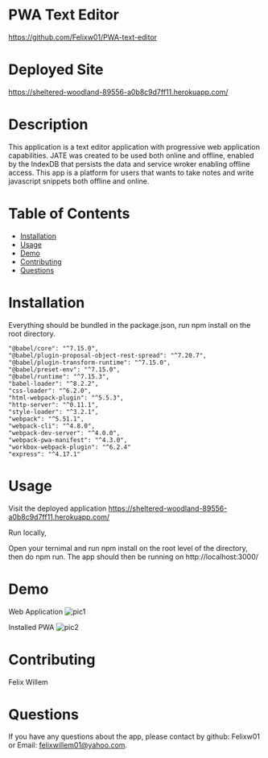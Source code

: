   # PWA Text Editor
  https://github.com/Felixw01/PWA-text-editor 
  # Deployed Site
  https://sheltered-woodland-89556-a0b8c9d7ff11.herokuapp.com/
  # Description
  This application is a text editor application with progressive web application capabilities. JATE was created to be used both online and offline, enabled by 
  the IndexDB that persists the data and service wroker enabling offline access. This app is a platform for users that wants to take notes and write javascript snippets both offline and online.
  # Table of Contents
  * [Installation](#installation)
  * [Usage](#usage)
  * [Demo](#demo)
  * [Contributing](#contributing)
  * [Questions](#questions)
  # Installation
  Everything should be bundled in the package.json, run npm install on the root directory.
  
    "@babel/core": "^7.15.0",
    "@babel/plugin-proposal-object-rest-spread": "^7.20.7",
    "@babel/plugin-transform-runtime": "^7.15.0",
    "@babel/preset-env": "^7.15.0",
    "@babel/runtime": "^7.15.3",
    "babel-loader": "^8.2.2",
    "css-loader": "^6.2.0",
    "html-webpack-plugin": "^5.5.3",
    "http-server": "^0.11.1",
    "style-loader": "^3.2.1",
    "webpack": "^5.51.1",
    "webpack-cli": "^4.8.0",
    "webpack-dev-server": "^4.0.0",
    "webpack-pwa-manifest": "^4.3.0",
    "workbox-webpack-plugin": "^6.2.4"
    "express": "^4.17.1"
  # Usage
  Visit the deployed application https://sheltered-woodland-89556-a0b8c9d7ff11.herokuapp.com/
  
  Run locally, 
  
  Open your ternimal and run npm install on the root level of the directory, then do npm run. The app should then be running on http://localhost:3000/
  
  # Demo
  Web Application
  ![pic1](https://github.com/FelixW01/PWA-text-editor/assets/90164142/7d30b65b-9be9-4473-90fd-32f3c6756d88)

  Installed PWA
  ![pic2](https://github.com/FelixW01/PWA-text-editor/assets/90164142/a6a05edf-49d3-41e8-9cf3-18530d9813b8)


  # Contributing
  Felix Willem
  
  # Questions
  If you have any questions about the app, please contact by github: Felixw01 or Email: felixwillem01@yahoo.com. 
